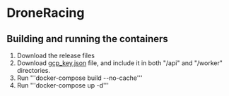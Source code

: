 # DroneRacing

## Building and running the containers
1. Download the release files
2. Download [gcp_key.json](https://uniandes-my.sharepoint.com/:u:/g/personal/j_arboleda_uniandes_edu_co/EXfYJPpQnMJDiO5H66HrtC8BuHx9cQgGwZSwHVmhT3OzAg?e=iJRtFa) file, and include it in both "/api" and "/worker" directories.
3. Run '''docker-compose build --no-cache'''
4. Run '''docker-compose up -d'''
